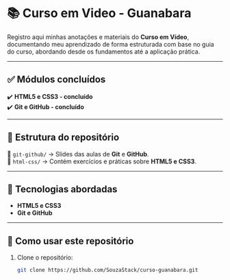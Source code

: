 # 📚 Curso em Video - Guanabara  

Registro aqui minhas anotações e materiais do **Curso em Vídeo**, documentando meu aprendizado de forma estruturada com base no guia do curso, abordando desde os fundamentos até a aplicação prática.

---

## ✅ Módulos concluídos  

✔️ **HTML5 e CSS3 - concluído**  
✔️ **Git e GitHub - concluído**  

---

## 📂 Estrutura do repositório  

📁 `git-github/` → Slides das aulas de **Git** e **GitHub**.  
📁 `html-css/` → Contém exercícios e práticas sobre **HTML5 e CSS3**.  

---

## 🚀 Tecnologias abordadas  

- **HTML5 e CSS3**  
- **Git e GitHub**

---

## 📌 Como usar este repositório  

1. Clone o repositório:  
   ```bash
   git clone https://github.com/SouzaStack/curso-guanabara.git